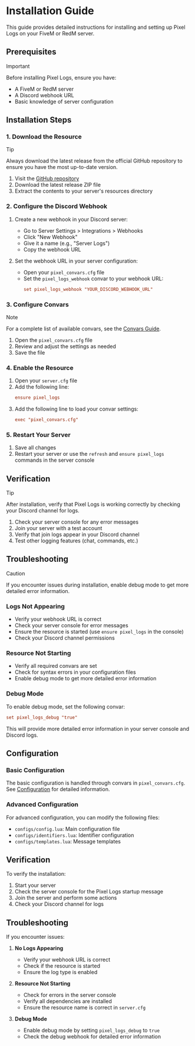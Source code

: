# Installation Guide

This guide provides detailed instructions for installing and setting up Pixel Logs on your FiveM or RedM server.

## Prerequisites

> [!IMPORTANT]
> Before installing Pixel Logs, ensure you have:
> - A FiveM or RedM server
> - A Discord webhook URL
> - Basic knowledge of server configuration

## Installation Steps

### 1. Download the Resource

> [!TIP]
> Always download the latest release from the official GitHub repository to ensure you have the most up-to-date version.

1. Visit the [GitHub repository](https://github.com/ByteBrushStudios/pixel_logs/releases)
2. Download the latest release ZIP file
3. Extract the contents to your server's resources directory

### 2. Configure the Discord Webhook

1. Create a new webhook in your Discord server:
   - Go to Server Settings > Integrations > Webhooks
   - Click "New Webhook"
   - Give it a name (e.g., "Server Logs")
   - Copy the webhook URL

2. Set the webhook URL in your server configuration:
   - Open your `pixel_convars.cfg` file
   - Set the `pixel_logs_webhook` convar to your webhook URL:
     ```cfg
     set pixel_logs_webhook "YOUR_DISCORD_WEBHOOK_URL"
     ```

### 3. Configure Convars

> [!NOTE]
> For a complete list of available convars, see the [Convars Guide](convars.md).

1. Open the `pixel_convars.cfg` file
2. Review and adjust the settings as needed
3. Save the file

### 4. Enable the Resource

1. Open your `server.cfg` file
2. Add the following line:
   ```cfg
   ensure pixel_logs
   ```
3. Add the following line to load your convar settings:
   ```cfg
   exec "pixel_convars.cfg"
   ```

### 5. Restart Your Server

1. Save all changes
2. Restart your server or use the `refresh` and `ensure pixel_logs` commands in the server console

## Verification

> [!TIP]
> After installation, verify that Pixel Logs is working correctly by checking your Discord channel for logs.

1. Check your server console for any error messages
2. Join your server with a test account
3. Verify that join logs appear in your Discord channel
4. Test other logging features (chat, commands, etc.)

## Troubleshooting

> [!CAUTION]
> If you encounter issues during installation, enable debug mode to get more detailed error information.

### Logs Not Appearing

- Verify your webhook URL is correct
- Check your server console for error messages
- Ensure the resource is started (use `ensure pixel_logs` in the console)
- Check your Discord channel permissions

### Resource Not Starting

- Verify all required convars are set
- Check for syntax errors in your configuration files
- Enable debug mode to get more detailed error information

### Debug Mode

To enable debug mode, set the following convar:
```cfg
set pixel_logs_debug "true"
```

This will provide more detailed error information in your server console and Discord logs.

## Configuration

### Basic Configuration

The basic configuration is handled through convars in `pixel_convars.cfg`. See [Configuration](configuration.md) for detailed information.

### Advanced Configuration

For advanced configuration, you can modify the following files:

- `configs/config.lua`: Main configuration file
- `configs/identifiers.lua`: Identifier configuration
- `configs/templates.lua`: Message templates

## Verification

To verify the installation:

1. Start your server
2. Check the server console for the Pixel Logs startup message
3. Join the server and perform some actions
4. Check your Discord channel for logs

## Troubleshooting

If you encounter issues:

1. **No Logs Appearing**
   - Verify your webhook URL is correct
   - Check if the resource is started
   - Ensure the log type is enabled

2. **Resource Not Starting**
   - Check for errors in the server console
   - Verify all dependencies are installed
   - Ensure the resource name is correct in `server.cfg`

3. **Debug Mode**
   - Enable debug mode by setting `pixel_logs_debug` to `true`
   - Check the debug webhook for detailed error information 